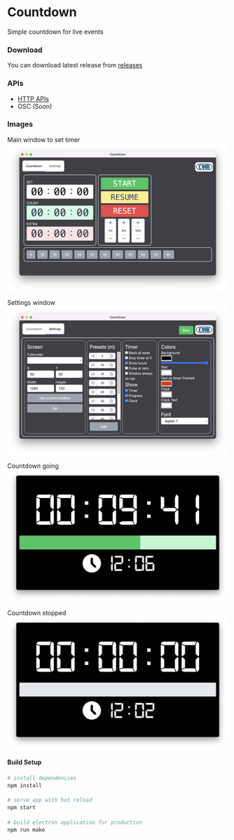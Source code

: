 # Countdown

Simple countdown for live events

### Download

You can download latest release from [releases](https://github.com/CVMEventi/Countdown/releases)

### APIs

- [HTTP APIs](https://github.com/CVMEventi/Countdown/wiki/HTTP-APIs)
- OSC (Soon)

### Images
Main window to set timer
![Main Window](./docs/images/main.png)

Settings window
![Setting Window](./docs/images/settings.png)

Countdown going
![Countdown Window going](./docs/images/countdown-going.png)

Countdown stopped
![Countdown Window stopped](./docs/images/countdown.png)

#### Build Setup

``` bash
# install dependencies
npm install

# serve app with hot reload
npm start

# build electron application for production
npm run make
```
